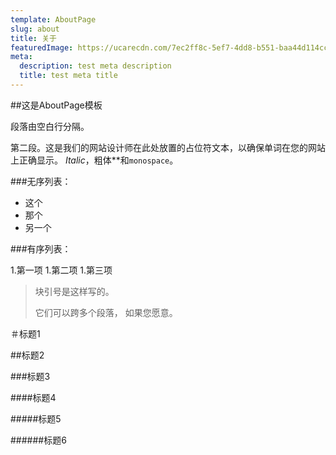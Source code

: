 ```yaml
---
template: AboutPage
slug: about
title: 关于
featuredImage: https://ucarecdn.com/7ec2ff8c-5ef7-4dd8-b551-baa44d114cc3/
meta:
  description: test meta description
  title: test meta title
---
```



##这是AboutPage模板

段落由空白行分隔。

第二段。这是我们的网站设计师在此处放置的占位符文本，以确保单词在您的网站上正确显示。 _Italic_，粗体**和`monospace`。

###无序列表：

- 这个
- 那个
- 另一个

###有序列表：

1.第一项
1.第二项
1.第三项

>块引号是这样写的。
>
>它们可以跨多个段落，
>如果您愿意。

＃标题1

##标题2

###标题3

####标题4

#####标题5

######标题6